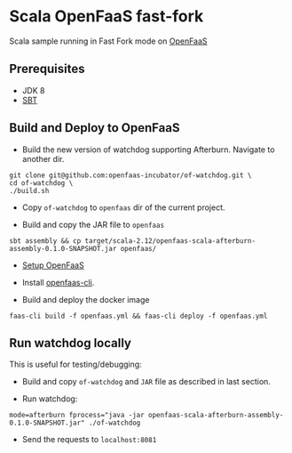 # Scala OpenFaaS fast-fork

Scala sample running in Fast Fork mode on [OpenFaaS](openfaas.com)

## Prerequisites

* JDK 8
* [SBT](http://www.scala-sbt.org/download.html)


## Build and Deploy to OpenFaaS

* Build the new version of watchdog supporting Afterburn. Navigate to another dir.

```
git clone git@github.com:openfaas-incubator/of-watchdog.git \
cd of-watchdog \
./build.sh
```

* Copy `of-watchdog` to `openfaas` dir of the current project.

* Build and copy the JAR file to `openfaas` 
```
sbt assembly && cp target/scala-2.12/openfaas-scala-afterburn-assembly-0.1.0-SNAPSHOT.jar openfaas/
```

* [Setup OpenFaaS](https://github.com/openfaas/faas#get-started-with-openfaas)

* Install [openfaas-cli](https://github.com/openfaas/faas-cli).

* Build and deploy the docker image

```
faas-cli build -f openfaas.yml && faas-cli deploy -f openfaas.yml
```

## Run watchdog locally

This is useful for testing/debugging:

* Build and copy `of-watchdog` and `JAR` file as described in last section. 

* Run watchdog:

```
mode=afterburn fprocess="java -jar openfaas-scala-afterburn-assembly-0.1.0-SNAPSHOT.jar" ./of-watchdog
```

* Send the requests to `localhost:8081`